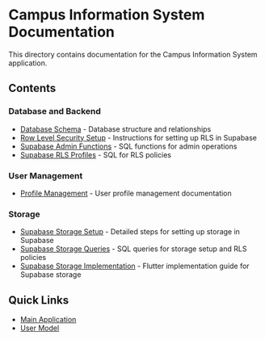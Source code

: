 # Campus Information System Documentation

This directory contains documentation for the Campus Information System application.

## Contents

### Database and Backend
- [Database Schema](./database_schema.md) - Database structure and relationships
- [Row Level Security Setup](./rls_setup_instructions.md) - Instructions for setting up RLS in Supabase
- [Supabase Admin Functions](./supabase_admin_functions.sql) - SQL functions for admin operations
- [Supabase RLS Profiles](./supabase_rls_profiles.sql) - SQL for RLS policies

### User Management
- [Profile Management](./profile_management.md) - User profile management documentation

### Storage
- [Supabase Storage Setup](./supabase_storage_setup.md) - Detailed steps for setting up storage in Supabase
- [Supabase Storage Queries](./supabase_storage_queries.sql) - SQL queries for storage setup and RLS policies
- [Supabase Storage Implementation](./supabase_storage_implementation.md) - Flutter implementation guide for Supabase storage

## Quick Links

- [Main Application](../main.dart)
- [User Model](../models/user.dart)
